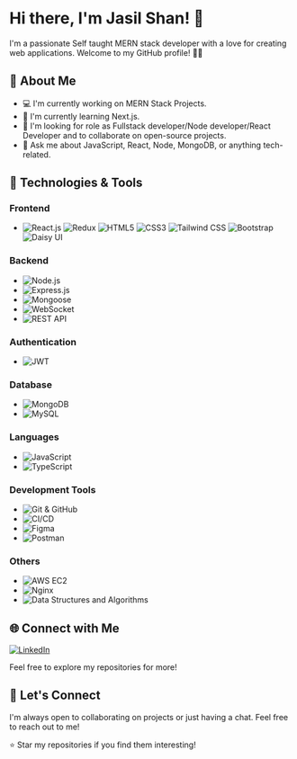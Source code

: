 # Hi there, I'm Jasil Shan! 👋

I'm a passionate Self taught MERN stack developer with a love for creating web applications. Welcome to my GitHub profile! 👨‍💻

## 🚀 About Me

- 💻 I'm currently working on MERN Stack Projects.
- 🌱 I'm currently learning Next.js.
- 👯 I'm looking for role as Fullstack developer/Node developer/React Developer and to collaborate on open-source projects.
- 💬 Ask me about JavaScript, React, Node, MongoDB, or anything tech-related.

## 🔧 Technologies & Tools

### Frontend

- ![React.js](https://img.shields.io/badge/-React.js-61DAFB?logo=react&logoColor=white) ![Redux](https://img.shields.io/badge/-Redux-764ABC?logo=redux&logoColor=white) ![HTML5](https://img.shields.io/badge/-HTML5-E34F26?logo=html5&logoColor=white) ![CSS3](https://img.shields.io/badge/-CSS3-1572B6?logo=css3&logoColor=white) ![Tailwind CSS](https://img.shields.io/badge/-Tailwind_CSS-38B2AC?logo=tailwind-css&logoColor=white) ![Bootstrap](https://img.shields.io/badge/-Bootstrap-7952B3?logo=bootstrap&logoColor=white)  ![Daisy UI](https://img.shields.io/badge/-Daisy_UI-2B6CB0)

### Backend

- ![Node.js](https://img.shields.io/badge/-Node.js-339933?logo=node.js&logoColor=white)
- ![Express.js](https://img.shields.io/badge/-Express.js-000000?logo=express&logoColor=white)
- ![Mongoose](https://img.shields.io/badge/-Mongoose-47A248?logo=mongodb&logoColor=white)
- ![WebSocket](https://img.shields.io/badge/-WebSocket-000000?logo=websocket&logoColor=white)
- ![REST API](https://img.shields.io/badge/-REST_API-009688)

### Authentication

- ![JWT](https://img.shields.io/badge/-JWT-000000?logo=json-web-tokens)

### Database

- ![MongoDB](https://img.shields.io/badge/-MongoDB-47A248?logo=mongodb&logoColor=white)
- ![MySQL](https://img.shields.io/badge/-MySQL-4479A1?logo=mysql&logoColor=white)

### Languages

- ![JavaScript](https://img.shields.io/badge/-JavaScript-F7DF1E?logo=javascript&logoColor=black)
- ![TypeScript](https://img.shields.io/badge/-TypeScript-3178C6?logo=typescript&logoColor=white)

### Development Tools

- ![Git & GitHub](https://img.shields.io/badge/-Git_&_GitHub-F05032?logo=git&logoColor=white)
- ![CI/CD](https://img.shields.io/badge/-CI/CD-000000)
- ![Figma](https://img.shields.io/badge/-Figma-F24E1E?logo=figma&logoColor=white)
- ![Postman](https://img.shields.io/badge/-Postman-FF6C37?logo=postman&logoColor=white)

### Others

- ![AWS EC2](https://img.shields.io/badge/-AWS_EC2-232F3E?logo=amazon-aws&logoColor=white)
- ![Nginx](https://img.shields.io/badge/-Nginx-009639?logo=nginx&logoColor=white)
- ![Data Structures and Algorithms](https://img.shields.io/badge/-Data_Structures_and_Algorithms-394240)

## 🌐 Connect with Me

[![LinkedIn](https://img.shields.io/badge/-LinkedIn-blue?style=flat-square&logo=LinkedIn&logoColor=white&link=https://www.linkedin.com/in/mjshan/)](https://www.linkedin.com/in/mjshan/)


Feel free to explore my repositories for more!

## 🤝 Let's Connect

I'm always open to collaborating on projects or just having a chat. Feel free to reach out to me!

⭐️ Star my repositories if you find them interesting!
